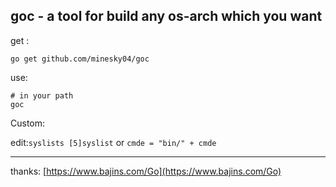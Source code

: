 ## goc - a tool for build any os-arch which you want

get :  
````
go get github.com/minesky04/goc
````

use:  
```
# in your path
goc
```
Custom:  

edit:`syslists [5]syslist` or `cmde = "bin/" + cmde` 

----------------------------------------------  
thanks: [https://www.bajins.com/Go](https://www.bajins.com/Go)